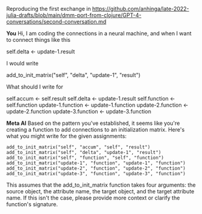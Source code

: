 Reproducing the first exchange in https://github.com/anhinga/late-2022-julia-drafts/blob/main/dmm-port-from-clojure/GPT-4-conversations/second-conversation.md

**You**
Hi, I am coding the connections in a neural machine, and when I want to connect things like this

self.delta <- update-1.result

I would write

add_to_init_matrix("self", "delta", "update-1", "result")

What should I write for

self.accum <- self.result
self.delta <- update-1.result
self.function <- self.function
update-1.function <- update-1.function
update-2.function <- update-2.function
update-3.function <- update-3.function

**Meta AI**
Based on the pattern you've established, it seems like you're creating a function to add connections to an initialization matrix. Here's what you might write for the given assignments:

```
add_to_init_matrix("self", "accum", "self", "result")
add_to_init_matrix("self", "delta", "update-1", "result")
add_to_init_matrix("self", "function", "self", "function")
add_to_init_matrix("update-1", "function", "update-1", "function")
add_to_init_matrix("update-2", "function", "update-2", "function")
add_to_init_matrix("update-3", "function", "update-3", "function")
```

This assumes that the add_to_init_matrix function takes four arguments: the source object, the attribute name, the target object, and the target attribute name. If this isn't the case, please provide more context or clarify the function's signature.

